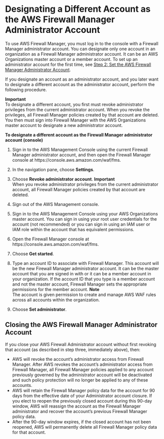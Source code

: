 # Designating a Different Account as the AWS Firewall Manager Administrator Account<a name="fms-change-administrator"></a>

To use AWS Firewall Manager, you must log in to the console with a Firewall Manager administrator account\. You can designate only one account in an organization as a Firewall Manager administrator account\. It can be an AWS Organizations master account or a member account\. To set up an administrator account for the first time, see [Step 2: Set the AWS Firewall Manager Administrator Account](enable-integration.md)\. 

If you designate an account as an administrator account, and you later want to designate a different account as the administrator account, perform the following procedure\. 

**Important**  
To designate a different account, you first must revoke administrator privileges from the current administrator account\. When you revoke the privileges, all Firewall Manager policies created by that account are deleted\. You then must sign into Firewall Manager with the AWS Organizations master account to designate a new administrator account\. <a name="fms-change-administrator-procedure"></a>

**To designate a different account as the Firewall Manager administrator account \(console\)**

1. Sign in to the AWS Management Console using the current Firewall Manager administrator account, and then open the Firewall Manager console at https://console\.aws\.amazon\.com/waf/fms\. 

1. In the navigation pane, choose **Settings**\.

1. Choose **Revoke administrator account**\.
**Important**  
When you revoke administrator privileges from the current administrator account, all Firewall Manager policies created by that account are deleted\.

1. Sign out of the AWS Management console\.

1. Sign in to the AWS Management Console using your AWS Organizations master account\. You can sign in using your root user credentials for the account \(not recommended\) or you can sign in using an IAM user or IAM role within the account that has equivalent permissions\.

1. Open the Firewall Manager console at https://console\.aws\.amazon\.com/waf/fms\. 

1. Choose **Get started**\.

1. Type an account ID to associate with Firewall Manager\. This account will be the new Firewall Manager administrator account\. It can be the master account that you are signed in with or it can be a member account in your organization\. If the account ID that you type is a member account and not the master account, Firewall Manager sets the appropriate permissions for the member account\. 
**Note**  
The account is given permission to create and manage AWS WAF rules across all accounts within the organization\.

1. Choose **Set administrator**\.

## Closing the AWS Firewall Manager Administrator Account<a name="closed-admin-account"></a>

If you close your AWS Firewall Administrator account without first revoking that account \(as described in step three, immediately above\), then:
+ AWS will revoke the account’s administrator access from Firewall Manager\. After AWS revokes the account’s administrator access from Firewall Manager, all Firewall Manager policies applied to any account previously governed by the administrator account will be deactivated and such policy protection will no longer be applied to any of these accounts\.
+ AWS will retain the Firewall Manager policy data for the account for 90 days from the effective date of your Administrator account closure\. If you elect to reopen the previously closed account during this 90\-day window, AWS will reassign the account as the Firewall Manager administrator and recover the account’s previous Firewall Manager policy data\.
+ After the 90\-day window expires, if the closed account has not been reopened, AWS will permanently delete all Firewall Manager policy data for that account\.